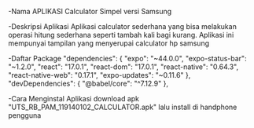 -Nama APLIKASI
Calculator Simpel versi Samsung

-Deskripsi Aplikasi
Aplikasi calculator sederhana yang bisa melakukan operasi hitung sederhana seperti tambah kali bagi kurang. Aplikasi ini mempunyai tampilan yang menyerupai calculator hp samsung

-Daftar Package
  "dependencies": {
    "expo": "~44.0.0",
    "expo-status-bar": "~1.2.0",
    "react": "17.0.1",
    "react-dom": "17.0.1",
    "react-native": "0.64.3",
    "react-native-web": "0.17.1",
    "expo-updates": "~0.11.6"
  },
  "devDependencies": {
    "@babel/core": "^7.12.9"
  },

-Cara Menginstal Aplikasi
download apk "UTS_RB_PAM_119140102_CALCULATOR.apk"
lalu install di handphone pengguna